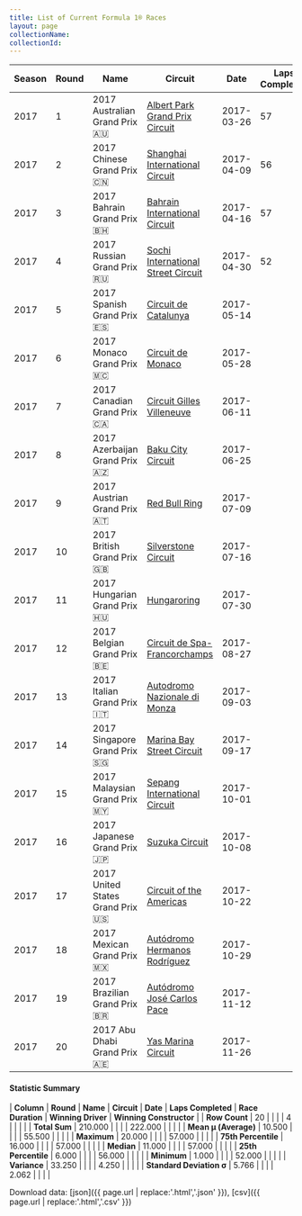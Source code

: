 ```yaml
---
title: List of Current Formula 1® Races
layout: page
collectionName: 
collectionId: 
---
```




| Season | Round | Name | Circuit | Date | Laps Completed | Race Duration | Winning Driver | Winning Constructor |
|--|--|--|--|--|--|--|--|--|
| 2017 | 1 | 2017 Australian Grand Prix 🇦🇺 | [Albert Park Grand Prix Circuit](/f1/circuits/albert_park) | 2017-03-26 | 57 | 1:24:11.672 | [Sebastian Vettel 🇩🇪](/f1/drivers/vettel) | Ferrari 🇮🇹 |
| 2017 | 2 | 2017 Chinese Grand Prix 🇨🇳 | [Shanghai International Circuit](/f1/circuits/shanghai) | 2017-04-09 | 56 | 1:37:36.158 | [Lewis Hamilton 🇬🇧](/f1/drivers/hamilton) | Mercedes 🇩🇪 |
| 2017 | 3 | 2017 Bahrain Grand Prix 🇧🇭 | [Bahrain International Circuit](/f1/circuits/bahrain) | 2017-04-16 | 57 | 1:33:53.374 | [Sebastian Vettel 🇩🇪](/f1/drivers/vettel) | Ferrari 🇮🇹 |
| 2017 | 4 | 2017 Russian Grand Prix 🇷🇺 | [Sochi International Street Circuit](/f1/circuits/sochi) | 2017-04-30 | 52 | 1:28:08.743 | [Valtteri Bottas 🇫🇮](/f1/drivers/bottas) | Mercedes 🇩🇪 |
| 2017 | 5 | 2017 Spanish Grand Prix 🇪🇸 | [Circuit de Catalunya](/f1/circuits/catalunya) | 2017-05-14 |   |   |   |   |
| 2017 | 6 | 2017 Monaco Grand Prix 🇲🇨 | [Circuit de Monaco](/f1/circuits/monaco) | 2017-05-28 |   |   |   |   |
| 2017 | 7 | 2017 Canadian Grand Prix 🇨🇦 | [Circuit Gilles Villeneuve](/f1/circuits/villeneuve) | 2017-06-11 |   |   |   |   |
| 2017 | 8 | 2017 Azerbaijan Grand Prix 🇦🇿 | [Baku City Circuit](/f1/circuits/BAK) | 2017-06-25 |   |   |   |   |
| 2017 | 9 | 2017 Austrian Grand Prix 🇦🇹 | [Red Bull Ring](/f1/circuits/red_bull_ring) | 2017-07-09 |   |   |   |   |
| 2017 | 10 | 2017 British Grand Prix 🇬🇧 | [Silverstone Circuit](/f1/circuits/silverstone) | 2017-07-16 |   |   |   |   |
| 2017 | 11 | 2017 Hungarian Grand Prix 🇭🇺 | [Hungaroring](/f1/circuits/hungaroring) | 2017-07-30 |   |   |   |   |
| 2017 | 12 | 2017 Belgian Grand Prix 🇧🇪 | [Circuit de Spa-Francorchamps](/f1/circuits/spa) | 2017-08-27 |   |   |   |   |
| 2017 | 13 | 2017 Italian Grand Prix 🇮🇹 | [Autodromo Nazionale di Monza](/f1/circuits/monza) | 2017-09-03 |   |   |   |   |
| 2017 | 14 | 2017 Singapore Grand Prix 🇸🇬 | [Marina Bay Street Circuit](/f1/circuits/marina_bay) | 2017-09-17 |   |   |   |   |
| 2017 | 15 | 2017 Malaysian Grand Prix 🇲🇾 | [Sepang International Circuit](/f1/circuits/sepang) | 2017-10-01 |   |   |   |   |
| 2017 | 16 | 2017 Japanese Grand Prix 🇯🇵 | [Suzuka Circuit](/f1/circuits/suzuka) | 2017-10-08 |   |   |   |   |
| 2017 | 17 | 2017 United States Grand Prix 🇺🇸 | [Circuit of the Americas](/f1/circuits/americas) | 2017-10-22 |   |   |   |   |
| 2017 | 18 | 2017 Mexican Grand Prix 🇲🇽 | [Autódromo Hermanos Rodríguez](/f1/circuits/rodriguez) | 2017-10-29 |   |   |   |   |
| 2017 | 19 | 2017 Brazilian Grand Prix 🇧🇷 | [Autódromo José Carlos Pace](/f1/circuits/interlagos) | 2017-11-12 |   |   |   |   |
| 2017 | 20 | 2017 Abu Dhabi Grand Prix 🇦🇪 | [Yas Marina Circuit](/f1/circuits/yas_marina) | 2017-11-26 |   |   |   |   |

#### Statistic Summary

| **Column** | **Round** | **Name** | **Circuit** | **Date** | **Laps Completed** | **Race Duration** | **Winning Driver** | **Winning Constructor** |
| **Row Count** | 20 |  |  |  | 4 |  |  |  |
| **Total Sum** | 210.000 |  |  |  | 222.000 |  |  |  |
| **Mean μ (Average)** | 10.500 |  |  |  | 55.500 |  |  |  |
| **Maximum** | 20.000 |  |  |  | 57.000 |  |  |  |
| **75th Percentile** | 16.000 |  |  |  | 57.000 |  |  |  |
| **Median** | 11.000 |  |  |  | 57.000 |  |  |  |
| **25th Percentile** | 6.000 |  |  |  | 56.000 |  |  |  |
| **Minimum** | 1.000 |  |  |  | 52.000 |  |  |  |
| **Variance** | 33.250 |  |  |  | 4.250 |  |  |  |
| **Standard Deviation σ** | 5.766 |  |  |  | 2.062 |  |  |  |

Download data: [json]({{ page.url | replace:'.html','.json' }}), [csv]({{ page.url | replace:'.html','.csv' }})

